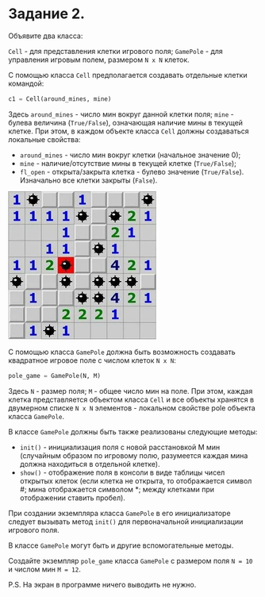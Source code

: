 # Задание 2. 

Объявите два класса: 

`Cell` - для представления клетки игрового поля;
`GamePole` - для управления игровым полем, размером `N x N` клеток.

С помощью класса `Cell` предполагается создавать отдельные клетки командой:

```python
c1 = Cell(around_mines, mine)
```

Здесь `around_mines` - число мин вокруг данной клетки поля; `mine` - булева величина (`True/False`),
означающая наличие мины в текущей клетке.
При этом, в каждом объекте класса `Cell` должны создаваться локальные свойства:

- `around_mines` - число мин вокруг клетки (начальное значение 0);
- `mine` - наличие/отсутствие мины в текущей клетке (`True/False`);
- `fl_open` - открыта/закрыта клетка - булево значение (`True/False`). Изначально все клетки закрыты (`False`).

![img.png](../images/second_question_condition.png)

С помощью класса `GamePole` должна быть возможность создавать квадратное игровое поле с числом клеток `N x N`:

```python
pole_game = GamePole(N, M)
```

Здесь `N` - размер поля; `M` - общее число мин на поле. При этом, каждая клетка представляется объектом класса `Cell`
и все объекты хранятся в двумерном списке `N x N` элементов - локальном свойстве pole объекта класса `GamePole`. 

В классе `GamePole` должны быть также реализованы следующие методы:

- `init()` - инициализация поля с новой расстановкой M мин (случайным образом по игровому полю, разумеется каждая мина должна находиться в отдельной клетке).
- `show()` - отображение поля в консоли в виде таблицы чисел открытых клеток (если клетка не открыта, то
отображается символ #; мина отображается символом *; между клетками при отображении ставить пробел).

При создании экземпляра класса `GamePole` в его инициализаторе следует вызывать метод `init()` для первоначальной 
инициализации игрового поля.

В классе `GamePole` могут быть и другие вспомогательные методы.

Создайте экземпляр `pole_game` класса `GamePole` с размером поля `N = 10` и числом мин `M = 12`. 

P.S. На экран в программе ничего выводить не нужно.